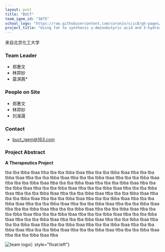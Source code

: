 ```yaml
---
layout: post
title: "BUCT"
team_igem_id: "3875"
school_logo: "https://raw.githubusercontent.com/coronin/ccic8/gh-pages/school-logo/BUCT.png"
project_title: "Using fat to synthesis γ-Aminobutyric acid and 5-hydroxytryptophan in *E.coli*"
---
```



来自北京化工大学

### Team Leader
* 郑惠文
* 林羿妙
* 莫淇茜*

### People on Site
* 郑惠文
* 林羿妙
* 刘淏晟

### Contact
* buct_igem@163.com

### Project Abstract
**A Therapeutics Project**

tba tba tbba tbaa ttba tba tba tbba tbaa ttba tba tba tbba tbaa ttba tba tba tbba tbaa ttba tba tba tbba tbaa ttba tba tba tbba tbaa ttba tba tba tbba tbaa ttba tba tba tbba tbaa ttba tba tba tbba tbaa ttba tba tba tbba tbaa ttba tba tba tbba tbaa ttba tba tba tbba tbaa ttba tba tba tbba tbaa ttba tba tba tbba tbaa ttba tba tba tbba tbaa ttba tba tba tbba tbaa ttba tba tba tbba tbaa ttba tba tba tbba tbaa ttba tba tba tbba tbaa ttba tba tba tbba tbaa ttba tba tba tbba tbaa ttba tba tba tbba tbaa ttba tba tba tbba tbaa ttba tba tba tbba tbaa ttba tba tba tbba tbaa ttba tba tba tbba tbaa ttba tba tba tbba tbaa ttba tba tba tbba tbaa ttba tba tba tbba tbaa ttba tba tba tbba tbaa ttba tba tba tbba tbaa ttba tba tba tbba tbaa ttba tba tba tbba tbaa ttba tba tba tbba tbaa ttba tba tba tbba tbaa ttba tba tba tbba tbaa ttba tba tba tbba tbaa ttba tba tba tbba tbaa ttba tba tba tbba tbaa ttba tba tba tbba tbaa ttba tba tba tbba tbaa ttba tba tba tbba tbaa ttba 

![team logo](){: style="float:left"}
